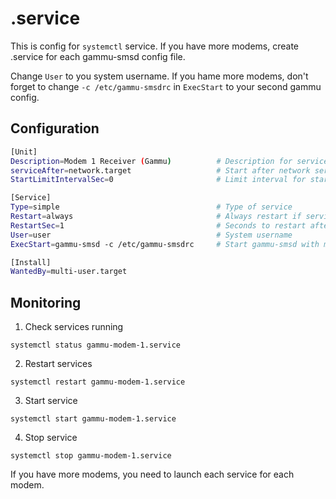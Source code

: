 # .service

This is config for `systemctl` service. If you have more modems, create .service for each gammu-smsd config file.

Change `User` to you system username. If you hame more modems, don't forget to change `-c /etc/gammu-smsdrc` in `ExecStart` to your second gammu config.

## Configuration

```bash
[Unit]
Description=Modem 1 Receiver (Gammu)          # Description for service
serviceAfter=network.target                   # Start after network service
StartLimitIntervalSec=0                       # Limit interval for start service

[Service]
Type=simple                                   # Type of service
Restart=always                                # Always restart if service goes down
RestartSec=1                                  # Seconds to restart after service down
User=user                                     # System username
ExecStart=gammu-smsd -c /etc/gammu-smsdrc     # Start gammu-smsd with modem config

[Install]
WantedBy=multi-user.target
```

## Monitoring

1. Check services running
```
systemctl status gammu-modem-1.service
```
2. Restart services
```
systemctl restart gammu-modem-1.service
```
3. Start service
```
systemctl start gammu-modem-1.service
```
4. Stop service
```
systemctl stop gammu-modem-1.service
```

If you have more modems, you need to launch each service for each modem.
